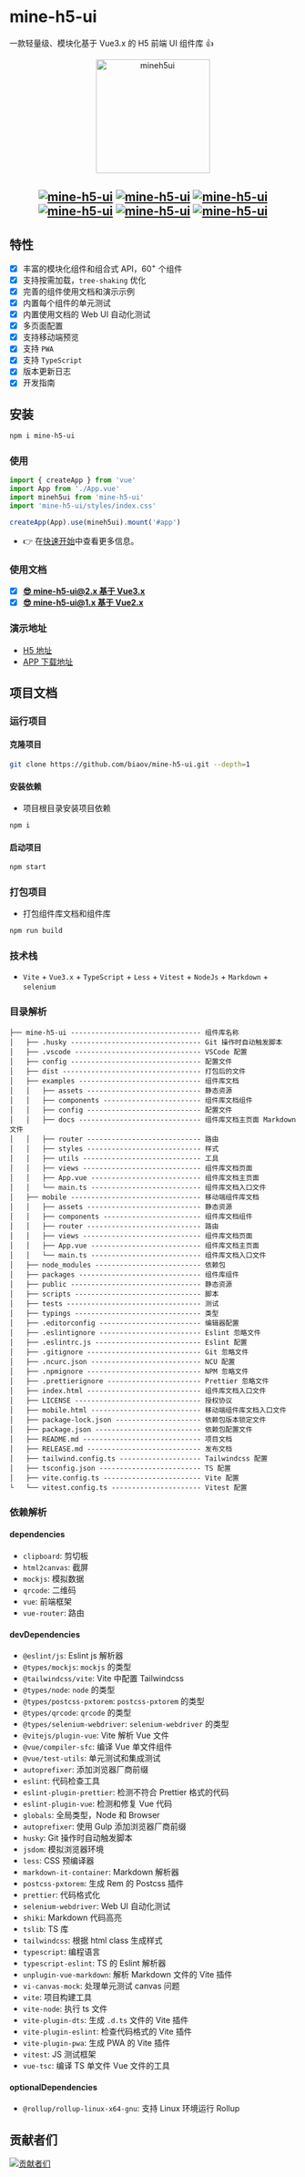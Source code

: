 # mine-h5-ui

一款轻量级、模块化基于 Vue3.x 的 H5 前端 UI 组件库 👍

<p align="center">
    <a href="https://mineh5ui.biaov.cn/v2">
        <img src="https://mineh5ui.biaov.cn/v2/logo.svg" width="200px" title="mineh5ui" alt="mineh5ui">
    </a>
</p>

<h2 align="center">
  <a href="https://mineh5ui.biaov.cn/v2"><img src="https://img.shields.io/npm/v/mine-h5-ui.svg?logo=npm" alt="mine-h5-ui" /></a>
  <a href="https://www.npmjs.com/package/mine-h5-ui"><img src="https://img.shields.io/npm/dt/mine-h5-ui?logo=Markdown" alt="mine-h5-ui" /></a>
  <a href="https://www.npmjs.com/package/mine-h5-ui"><img src="https://packagephobia.com/badge?p=mine-h5-ui" alt="mine-h5-ui" /></a>
  <a href="https://github.com/biaov/mine-h5-ui/blob/main/LICENSE"><img src="https://img.shields.io/github/license/biaov/mine-h5-ui.svg?logo=Unlicense" alt="mine-h5-ui" /></a>
  <a href="https://github.com/biaov/mine-h5-ui/blob/main/.eslintrc.js"><img src="https://img.shields.io/badge/eslint-prettier-blue?logo=eslint" alt="mine-h5-ui" /></a>
  <a href="https://vscode.dev/github/biaov/mine-h5-ui"><img src="https://img.shields.io/badge/open-Visual Studio Code-blue?logo=visualstudiocode" alt="mine-h5-ui" /></a>
</h2>

## 特性

- [x] 丰富的模块化组件和组合式 API，60<sup>+</sup> 个组件
- [x] 支持按需加载，`tree-shaking` 优化
- [x] 完善的组件使用文档和演示示例
- [x] 内置每个组件的单元测试
- [x] 内置使用文档的 Web UI 自动化测试
- [x] 多页面配置
- [x] 支持移动端预览
- [x] 支持 `PWA`
- [x] 支持 `TypeScript`
- [x] 版本更新日志
- [x] 开发指南

## 安装

```sh
npm i mine-h5-ui
```

### 使用

```ts
import { createApp } from 'vue'
import App from './App.vue'
import mineh5ui from 'mine-h5-ui'
import 'mine-h5-ui/styles/index.css'

createApp(App).use(mineh5ui).mount('#app')
```

- 👉 在[快速开始](https://mineh5ui.biaov.cn/v2/doc/start)中查看更多信息。

### 使用文档

- [x] **[😎 mine-h5-ui@2.x 基于 Vue3.x](https://mineh5ui.biaov.cn/v2)**
- [x] **[😎 mine-h5-ui@1.x 基于 Vue2.x](https://mineh5ui.biaov.cn/)**

### 演示地址

- [H5 地址](https://mineh5ui.biaov.cn/v2/)
- [APP 下载地址](https://github.com/biaov/mine-h5-ui/releases)

## 项目文档

### 运行项目

#### 克隆项目

```sh
git clone https://github.com/biaov/mine-h5-ui.git --depth=1
```

#### 安装依赖

- 项目根目录安装项目依赖

```sh
npm i
```

#### 启动项目

```sh
npm start
```

### 打包项目

- 打包组件库文档和组件库

```sh
npm run build
```

### 技术栈

- `Vite` + `Vue3.x` + `TypeScript` + `Less` + `Vitest` + `NodeJs` + `Markdown` + `selenium`

### 目录解析

```MD
├── mine-h5-ui -------------------------------- 组件库名称
│   ├── .husky -------------------------------- Git 操作时自动触发脚本
│   ├── .vscode ------------------------------- VSCode 配置
│   ├── config -------------------------------- 配置文件
│   ├── dist ---------------------------------- 打包后的文件
│   ├── examples ------------------------------ 组件库文档
│   │   ├── assets ---------------------------- 静态资源
│   │   ├── components ------------------------ 组件库文档组件
│   │   ├── config ---------------------------- 配置文件
│   │   ├── docs ------------------------------ 组件库文档主页面 Markdown 文件
│   │   ├── router ---------------------------- 路由
│   │   ├── styles ---------------------------- 样式
│   │   ├── utils ----------------------------- 工具
│   │   ├── views ----------------------------- 组件库文档页面
│   │   ├── App.vue --------------------------- 组件库文档主页面
│   │   └── main.ts --------------------------- 组件库文档入口文件
│   ├── mobile -------------------------------- 移动端组件库文档
│   │   ├── assets ---------------------------- 静态资源
│   │   ├── components ------------------------ 组件库文档组件
│   │   ├── router ---------------------------- 路由
│   │   ├── views ----------------------------- 组件库文档页面
│   │   ├── App.vue --------------------------- 组件库文档主页面
│   │   └── main.ts --------------------------- 组件库文档入口文件
│   ├── node_modules -------------------------- 依赖包
│   ├── packages ------------------------------ 组件库组件
│   ├── public -------------------------------- 静态资源
│   ├── scripts ------------------------------- 脚本
│   ├── tests --------------------------------- 测试
│   ├── typings ------------------------------- 类型
│   ├── .editorconfig ------------------------- 编辑器配置
│   ├── .eslintignore ------------------------- Eslint 忽略文件
│   ├── .eslintrc.js -------------------------- Eslint 配置
│   ├── .gitignore ---------------------------- Git 忽略文件
│   ├── .ncurc.json --------------------------- NCU 配置
│   ├── .npmignore ---------------------------- NPM 忽略文件
│   ├── .prettierignore ----------------------- Prettier 忽略文件
│   ├── index.html ---------------------------- 组件库文档入口文件
│   ├── LICENSE ------------------------------- 授权协议
│   ├── mobile.html --------------------------- 移动端组件库文档入口文件
│   ├── package-lock.json --------------------- 依赖包版本锁定文件
│   ├── package.json -------------------------- 依赖包配置文件
│   ├── README.md ----------------------------- 项目文档
│   ├── RELEASE.md ---------------------------- 发布文档
│   ├── tailwind.config.ts -------------------- Tailwindcss 配置
│   ├── tsconfig.json ------------------------- TS 配置
│   ├── vite.config.ts ------------------------ Vite 配置
└   └── vitest.config.ts ---------------------- Vitest 配置
```

### 依赖解析

#### dependencies

- `clipboard`: 剪切板
- `html2canvas`: 截屏
- `mockjs`: 模拟数据
- `qrcode`: 二维码
- `vue`: 前端框架
- `vue-router`: 路由

#### devDependencies

- `@eslint/js`: Eslint js 解析器
- `@types/mockjs`: `mockjs` 的类型
- `@tailwindcss/vite`: Vite 中配置 Tailwindcss
- `@types/node`: `node` 的类型
- `@types/postcss-pxtorem`: `postcss-pxtorem` 的类型
- `@types/qrcode`: `qrcode` 的类型
- `@types/selenium-webdriver`: `selenium-webdriver` 的类型
- `@vitejs/plugin-vue`: Vite 解析 Vue 文件
- `@vue/compiler-sfc`: 编译 Vue 单文件组件
- `@vue/test-utils`: 单元测试和集成测试
- `autoprefixer`: 添加浏览器厂商前缀
- `eslint`: 代码检查工具
- `eslint-plugin-prettier`: 检测不符合 Prettier 格式的代码
- `eslint-plugin-vue`: 检测和修复 Vue 代码
- `globals`: 全局类型，Node 和 Browser
- `autoprefixer`: 使用 Gulp 添加浏览器厂商前缀
- `husky`: Git 操作时自动触发脚本
- `jsdom`: 模拟浏览器环境
- `less`: CSS 预编译器
- `markdown-it-container`: Markdown 解析器
- `postcss-pxtorem`: 生成 Rem 的 Postcss 插件
- `prettier`: 代码格式化
- `selenium-webdriver`: Web UI 自动化测试
- `shiki`: Markdown 代码高亮
- `tslib`: TS 库
- `tailwindcss`: 根据 html class 生成样式
- `typescript`: 编程语言
- `typescript-eslint`: TS 的 Eslint 解析器
- `unplugin-vue-markdown`: 解析 Markdown 文件的 Vite 插件
- `vi-canvas-mock`: 处理单元测试 canvas 问题
- `vite`: 项目构建工具
- `vite-node`: 执行 ts 文件
- `vite-plugin-dts`: 生成 `.d.ts` 文件的 Vite 插件
- `vite-plugin-eslint`: 检查代码格式的 Vite 插件
- `vite-plugin-pwa`: 生成 PWA 的 Vite 插件
- `vitest`: JS 测试框架
- `vue-tsc`: 编译 TS 单文件 Vue 文件的工具

#### optionalDependencies

- `@rollup/rollup-linux-x64-gnu`: 支持 Linux 环境运行 Rollup

## 贡献者们

[![贡献者们](https://contrib.rocks/image?repo=biaov/mine-h5-ui)](https://github.com/biaov/mine-h5-ui/graphs/contributors)
